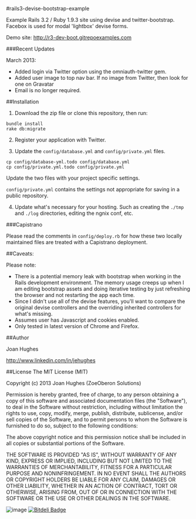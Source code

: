 #rails3-devise-bootstrap-example

Example Rails 3.2 / Ruby 1.9.3 site using devise and twitter-bootstrap. Facebox is used for modal 'lightbox' devise forms.

Demo site: <http://r3-dev-boot.gitrepoexamples.com>

###Recent Updates

March 2013:

- Added login via Twitter option using the omniauth-twitter gem.
- Added user image to top nav bar. If no image from Twitter, then look for one on Gravatar
- Email is no longer required.

##Installation

1. Download the zip file or clone this repository, then run:

  ```
  bundle install
  rake db:migrate
  ```

2. Register your application with Twitter. 

3. Update the `config/database.yml` and `config/private.yml` files.

  ```
  cp config/database-yml.todo config/database.yml
  cp config/private.yml.todo config/private.yml
  ```
  
  Update the two files with your project specific settings.

  `config/private.yml` contains the settings not appropriate for saving in a public repository.

4. Update what's necessary for your hosting. Such as creating the `./tmp` and `./log` directories, editing the ngnix conf, etc.

###Capistrano

Please read the comments in `config/deploy.rb` for how these two locally maintained files are treated with a Capistrano deployment.

##Caveats:

Please note:

- There is a potential memory leak with bootstrap when working in the Rails development environment. The memory usage creeps up when I am editing bootstrap assets and doing iterative testing by just refreshing the browser and not restarting the app each time.
- Since I didn't use all of the devise features, you'll want to compare the original devise controllers and the overriding inherited controllers for what's missing.
- Assumes user has Javascript and cookies enabled.
- Only tested in latest version of Chrome and Firefox.


##Author

Joan Hughes

http://www.linkedin.com/in/jehughes

##License
The MIT License (MIT)

Copyright (c) 2013 Joan Hughes (ZoeOberon Solutions)

Permission is hereby granted, free of charge, to any person obtaining a copy of this software and associated documentation files (the "Software"), to deal in the Software without restriction, including without limitation the rights to use, copy, modify, merge, publish, distribute, sublicense, and/or sell copies of the Software, and to permit persons to whom the Software is furnished to do so, subject to the following conditions:

The above copyright notice and this permission notice shall be included in all copies or substantial portions of the Software.

THE SOFTWARE IS PROVIDED "AS IS", WITHOUT WARRANTY OF ANY KIND, EXPRESS OR IMPLIED, INCLUDING BUT NOT LIMITED TO THE WARRANTIES OF MERCHANTABILITY, FITNESS FOR A PARTICULAR PURPOSE AND NONINFRINGEMENT. IN NO EVENT SHALL THE AUTHORS OR COPYRIGHT HOLDERS BE LIABLE FOR ANY CLAIM, DAMAGES OR OTHER LIABILITY, WHETHER IN AN ACTION OF CONTRACT, TORT OR OTHERWISE, ARISING FROM, OUT OF OR IN CONNECTION WITH THE SOFTWARE OR THE USE OR OTHER DEALINGS IN THE SOFTWARE.

![image](http://joanswork.com/images/gh_r3dboot_spot.png)
[![Bitdeli Badge](https://d2weczhvl823v0.cloudfront.net/jehughes/rails3-devise-bootstrap-example/trend.png)](https://bitdeli.com/free "Bitdeli Badge")

